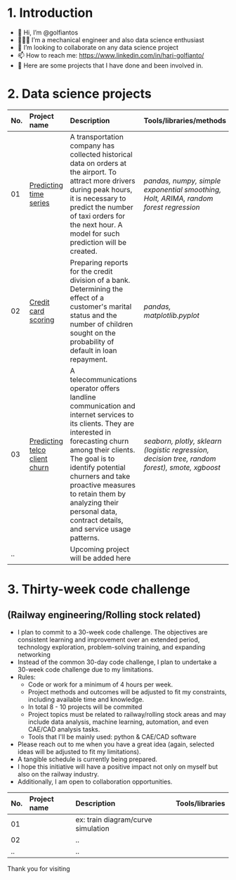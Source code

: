 # 1. Introduction

- 👋 Hi, I’m @golfiantos
- 👷🏻‍♂️ I’m a mechanical engineer and also data science enthusiast
- 👀 I’m looking to collaborate on any data science project
- 📫 How to reach me: https://www.linkedin.com/in/hari-golfianto/
- 📂 Here are some projects that I have done and been involved in.

# 2. Data science projects 
| No. | Project name              | Description                 | Tools/libraries/methods                    |
| :- | :-------------------- | :--------------------- | :---------------------------|
| 01 | [Predicting time series](https://github.com/golfiantos/projects/tree/main/01_predicting_time_series "Predicting time series") | A transportation company has collected historical data on orders at the airport. To attract more drivers during peak hours, it is necessary to predict the number of taxi orders for the next hour. A model for such prediction will be created. | *pandas, numpy, simple exponential smoothing, Holt, ARIMA, random forest regression* |
| 02 | [Credit card scoring](https://github.com/golfiantos/projects/tree/main/02_credit_card_scoring "Credit card scoring") | Preparing reports for the credit division of a bank. Determining the effect of a customer's marital status and the number of children sought on the probability of default in loan repayment. | *pandas, matplotlib.pyplot* |
| 03 | [Predicting telco client churn](https://github.com/golfiantos/projects/tree/main/03_predicting_client_churn "Predicting client churn") | A telecommunications operator offers landline communication and internet services to its clients. They are interested in forecasting churn among their clients. The goal is to identify potential churners and take proactive measures to retain them by analyzing their personal data, contract details, and service usage patterns. | *seaborn, plotly, sklearn (logistic regression, decision tree, random forest), smote, xgboost* |
| .. |  | Upcoming project will be added here | |

# 3. Thirty-week code challenge 
## (Railway engineering/Rolling stock related)
- I plan to commit to a 30-week code challenge. The objectives are consistent learning and improvement over an extended period, technology exploration, problem-solving training, and expanding networking
- Instead of the common 30-day code challenge, I plan to undertake a 30-week code challenge due to my limitations.
- Rules:
  - Code or work for a minimum of 4 hours per week.
  - Project methods and outcomes will be adjusted to fit my constraints, including available time and knowledge.
  - In total 8 - 10 projects will be commited
  - Project topics must be related to railway/rolling stock areas and may include data analysis, machine learning, automation, and even CAE/CAD analysis tasks.
  - Tools that I'll be mainly used: python & CAE/CAD software
- Please reach out to me when you have a great idea (again, selected ideas will be adjusted to fit my limitations).
- A tangible schedule is currently being prepared.
- I hope this initiative will have a positive impact not only on myself but also on the railway industry.
- Additionally, I am open to collaboration opportunities.

| No. | Project name              | Description                 | Tools/libraries                    |
| :- | :-------------------- | :--------------------- | :---------------------------|
| 01 |  | ex: train diagram/curve simulation | |
| 02 |  | .. | |
| .. |  | ..| |

Thank you for visiting 

<!---
golfiantos/golfiantos is a ✨ special ✨ repository because its `README.md` (this file) appears on your GitHub profile.
You can click the Preview link to take a look at your changes.
--->
